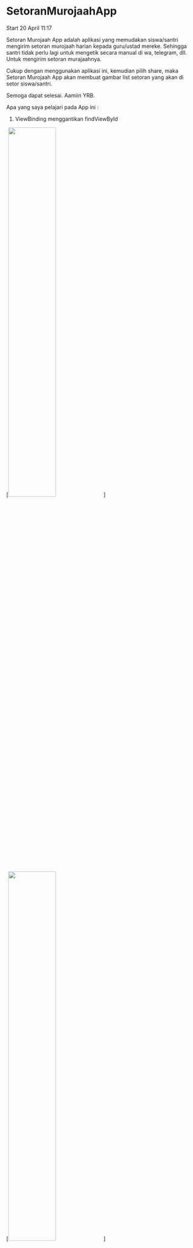 # SetoranMurojaahApp

Start 20 April 11:17

Setoran Murojaah App adalah aplikasi yang memudakan siswa/santri mengirim setoran murojaah harian kepada guru/ustad mereke. Sehingga santri tidak perlu lagi untuk mengetik secara manual di wa, telegram, dll. Untuk mengirim setoran murajaahnya.

Cukup dengan menggunakan aplikasi ini, kemudian pilih share, maka Setoran Murojaah App akan membuat gambar list setoran yang akan di setor siswa/santri.

Semoga dapat selesai. Aamiin YRB. 

Apa yang saya pelajari pada App ini :

1. ViewBinding menggantikan findViewById

[<img src="https://user-images.githubusercontent.com/36407161/116968393-91935080-acde-11eb-876a-e71402ecc668.png" width="50%">]

[<img src="https://user-images.githubusercontent.com/36407161/116968370-88a27f00-acde-11eb-8174-bebbab0da535.png" width="50%">]

[<img src="https://user-images.githubusercontent.com/36407161/116968416-9c4de580-acde-11eb-9a8a-b5deae38b845.png" width="50%">]

[<img src="https://user-images.githubusercontent.com/36407161/116968439-a4a62080-acde-11eb-9404-f0539df74190.png" width="50%">]

[<img src="https://user-images.githubusercontent.com/36407161/116968445-aa036b00-acde-11eb-8ca8-a63a03f818a4.png" width="50%">]

[<img src="https://user-images.githubusercontent.com/36407161/120062384-31e55680-c08c-11eb-8458-428954798a03.png" width="50%">]

Spesial thanks to :

[nicolas](https://www.facebook.com/fransiskus.sipenggilafps) sudah meminjamkan laptopnya untuk saya.\
[om Yohanes](https://github.com/yohanes) selalu bantu, bimbing, beri pencerahan untuk saya saat belajar coding.

Semoga Allah SWT, selalu melindungi, memberikan kesehatan, murah rezeki untuk mereka dan keluarga. Aamiin YRB
